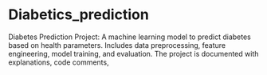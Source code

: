 # Diabetics_prediction
Diabetes Prediction Project: A machine learning model to predict diabetes based on health parameters. Includes data preprocessing, feature engineering, model training, and evaluation. The project is documented with explanations, code comments, 
